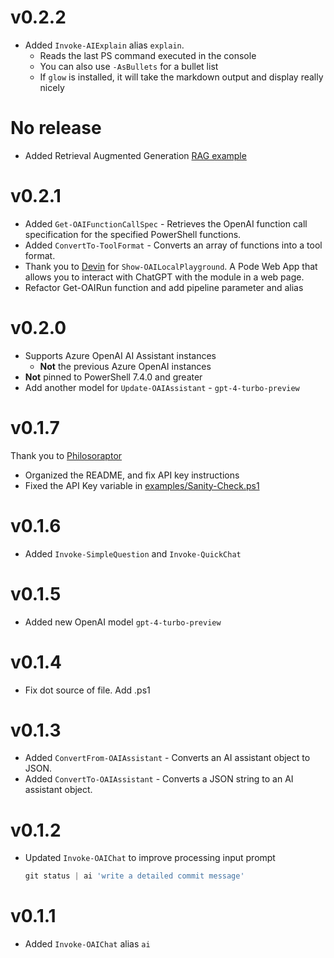 # v0.2.2

- Added `Invoke-AIExplain` alias `explain`.
    - Reads the last PS command executed in the console
    - You can also use `-AsBullets` for a bullet list
    - If `glow` is installed, it will take the markdown output and display really nicely

# No release

- Added Retrieval Augmented Generation [RAG example](examples/RAG-Examples/tryRAG.ps1)

# v0.2.1

- Added `Get-OAIFunctionCallSpec` - Retrieves the OpenAI function call specification for the specified PowerShell functions.
- Added `ConvertTo-ToolFormat` - Converts an array of functions into a tool format.
- Thank you to [Devin](https://github.com/Szeraax) for `Show-OAILocalPlayground`. A Pode Web App that allows you to interact with ChatGPT with the module in a web page.
- Refactor Get-OAIRun function and add pipeline parameter and alias

# v0.2.0

- Supports Azure OpenAI AI Assistant instances
    - **Not** the previous Azure OpenAI instances
- **Not** pinned to PowerShell 7.4.0 and greater
- Add another model for `Update-OAIAssistant` - `gpt-4-turbo-preview`

# v0.1.7

Thank you to [Philosoraptor](https://github.com/asheroto)

- Organized the README, and fix API key instructions
- Fixed the API Key variable in [examples/Sanity-Check.ps1](/examples/Sanity-Check.ps1)

# v0.1.6

- Added `Invoke-SimpleQuestion` and `Invoke-QuickChat`

# v0.1.5

- Added new OpenAI model `gpt-4-turbo-preview`

# v0.1.4

- Fix dot source of file. Add .ps1

# v0.1.3

- Added `ConvertFrom-OAIAssistant` - Converts an AI assistant object to JSON.
- Added `ConvertTo-OAIAssistant` - Converts a JSON string to an AI assistant object.

# v0.1.2

- Updated `Invoke-OAIChat` to improve processing input prompt

    ```powershell
    git status | ai 'write a detailed commit message'
    ```

# v0.1.1

- Added `Invoke-OAIChat` alias `ai`